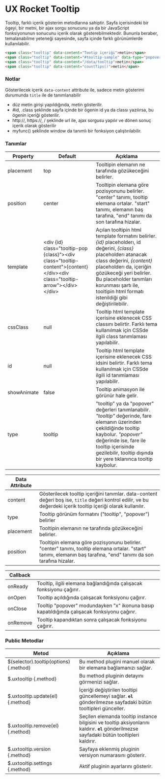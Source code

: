 UX Rocket Tooltip
================
Tooltip, farklı içerik gösterim metodlarına sahiptir. Sayfa içerisindeki bir ögeyi, bir metni, bir ajax sorgu sonucunu ya da bir JavaScript fonksiyonunun sonucunu içerik olarak gösterebilmektedir. Bununla beraber, temalanabilme yeteneği sayesinde, sayfa içinde farklı görünümlerde kullanılabilir.

```HTML
<span class="tooltip" data-content="Tootip içeriği">metin</span>
<span class="tooltip" data-content="#tooltip-sample" data-type="popover">metin</span>
<span class="tooltip" data-content="/data/tooltip">metin</span>
<span class="tooltip" data-content="countTips()">metin</span>
```

### Notlar
Gösterilecek içerik `data-content` attribute ile, sadece metin gösterimi durumunda `title` ile de tanımlanabilir

* düz metin girişi yapıldığında, metin gösterilir.
* #id, .class şeklinde sayfa içinde bir ögenin id ya da classı yazılırsa, bu ögenin içeriği gösterilir.
* http://, https://, / şeklinde url ile, ajax sorgusu yapılır ve dönen sonuç içerik olarak gösterilir
* myfunc() şeklinde window da tanımlı bir fonksiyon çalıştırılabilir.



### Tanımlar
Property 			 | Default			| Açıklama
-------------------- | ---------------- | --------
placement            | top              | Tooltipin elemanın ne tarafında gözükeceğini belirler.
position             | center           | Tooltipin elemana göre pozisyonunu belirler. "center" tanımı, tooltip elemana ortalar. "start" tanımı, elemanın baş tarafına, "end" tanımı da son tarafına hizalar.
template             | &lt;div {id} class="tooltip-pop {class}">&lt;div class="tooltip-content">{content}&lt;/div>&lt;div class="tooltip-arrow">&lt;/div>&lt;/div> | Açılan tooltipin html template formatını belirler. _{id}_ placeholderı, id değerini, _{class}_ placeholderı atanacak class değerini, _{content}_ placeholderı da, içeriğin gözükeceği yeri belirler. Bu placeholder tanımları korunması şartı ile, tooltipin html formatı istenildiği gibi değiştirilebilir.
cssClass             | null             | Tooltip html template içerisine eklenecek CSS classını belirtir. Farklı tema kullanılmak için CSSde ilgili class tanımlaması yapılabilir.
id                   | null             | Tooltip html template içerisine eklenecek CSS idsini belirtir. Farklı tema kullanılmak için CSSde ilgili id tanımlaması yapılabilir.
showAnimate          | false            | Tooltip animasyon ile görünür hale gelir.
type                 | tooltip          | "tooltip" ya da "popover" değerleri tanımlanabilir. _"tooltip"_ değerinde, fare elemanın üzerinden çekildiğinde tooltip kaybolur. _"popover"_ değerinde ise, fare ile tooltip içerisinde gezilebilir, tooltip dışında bir yere tıklanınca tooltip kaybolur.


Data Attribute 			   | &nbsp;
-------------------------- | -----
content                    | Gösterilecek tooltip içeriğini tanımlar. data-content değeri boş ise, `title` değeri kontrol edilir, ve bu değerdeki içerik tooltip içeriği olarak kullanılır.
type                       | Tooltip görünüm formatını ("tooltip", "popover") belirler
placement                  | Tooltipin elemanın ne tarafında gözükeceğini belirler.
position                   | Tooltipin elemana göre pozisyonunu belirler. "center" tanımı, tooltip elemana ortalar. "start" tanımı, elemanın baş tarafına, "end" tanımı da son tarafına hizalar.


Callback			 | &nbsp;
-------------------- | -----
onReady              | Tooltip, ilgili elemana bağlandığında çalışacak fonksiyonu çağırır.
onOpen               | Tooltip açıldığında çalışacak fonksiyonu çağırır.
onClose              | Tooltip "popover" modundayken "x" ikonuna basıp kapatıldığında çalışacak fonksiyonu çağırır.
onRemove             | Tooltip kapandıktan sonra çalışacak fonksiyonu çağırır.


### Public Metodlar
Metod						 | Açıklama
---------------------------- | -------------------------------------------------------
$(selector).tooltip(options) {.method} | Bu method plugini manuel olarak bir elemana bağlamanızı sağlar.
$.uxtooltip                  {.method} | Bu method pluginin detayını görmenizi sağlar.
$.uxtooltip.update(el)       {.method} | İçeriği değiştirilen tooltipi güncellemeyi sağlar. __`el`__ gönderilmezse sayfadaki bütün tooltipleri günceller.
$.uxtooltip.remove(el)       {.method} | Seçilen elemanda tooltip instance bilgisini ve tooltip aksiyonlarını kaldırır. __`el`__ gönderilmezse sayfadaki bütün tooltipleri kaldırır.
$.uxtooltip.version          {.method} | Sayfaya eklenmiş pluginin versiyon numarasını gösterir.
$.uxtooltip.settings         {.method} | Aktif pluginin ayarlarını gösterir.